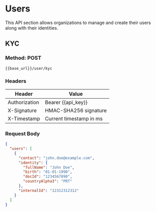 # Users

This API section allows organizations to manage and create their users along with their identities. 

## KYC

### Method: POST
```
{{base_url}}/user/kyc
```

### Headers
| Header | Value |
|---|---|
| Authorization | Bearer {{api_key}} |
| X-Signature | HMAC-SHA256 signature |
| X-Timestamp | Current timestamp in ms |

### Request Body
```json
{
  "users": [
    {
      "contact": "john.doe@example.com",
      "identity": {
        "fullName": "John Doe",
        "birth": "01-01-1990",
        "docId": "1234567890",
        "countryAlpha3": "PRT"
      },
      "internalId": "12312312312"
    }
  ]
}
```
